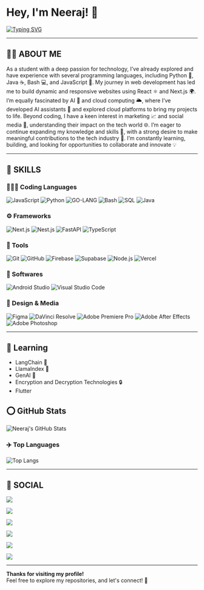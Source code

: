 # Hey, I'm **Neeraj**! 👋  
[![Typing SVG](https://readme-typing-svg.demolab.com?font=Nunito&pause=1000&color=9D79F7&multiline=true&width=435&lines=Welcome+to+my+Github+Profile)](https://git.io/typing-svg)

---

## 🤘🏻 ABOUT ME

As a student with a deep passion for technology, I’ve already explored and have experience with several programming languages, including Python 🐍, Java ☕, Bash 💻, and JavaScript 🔧. My journey in web development has led me to build dynamic and responsive websites using React ⚛️ and Next.js 🌍. I’m equally fascinated by AI 🤖 and cloud computing 🌥️, where I’ve developed AI assistants 💬 and explored cloud platforms to bring my projects to life. Beyond coding, I have a keen interest in marketing 📈 and social media 📱, understanding their impact on the tech world 🌐. I’m eager to continue expanding my knowledge and skills 🌱, with a strong desire to make meaningful contributions to the tech industry 🚀. I’m constantly learning, building, and looking for opportunities to collaborate and innovate 💡

---

## 💪 SKILLS

### 🧑🏻‍💻 Coding Languages
![JavaScript](https://img.shields.io/badge/JavaScript-ED8B00?style=for-the-badge&logo=javascript&logoColor=white)
![Python](https://img.shields.io/badge/Python-3776AB?style=for-the-badge&logo=python&logoColor=white)
![GO-LANG](https://img.shields.io/badge/golang-00ADD8?&style=for-the-badge&logo=go&logoColor=white)
![Bash](https://img.shields.io/badge/Bash-4EAA25?style=for-the-badge&logo=gnu-bash&logoColor=white)
![SQL](https://img.shields.io/badge/mysql-4479A1.svg?style=for-the-badge&logo=mysql&logoColor=white)
![Java](https://img.shields.io/badge/Java-007396?style=for-the-badge&logo=java&logoColor=white)

### ⚙️ Frameworks
![Next.js](https://img.shields.io/badge/Next.js-000000?style=for-the-badge&logo=next.js&logoColor=white)
![Nest.js](https://img.shields.io/badge/-NestJs-ea2845?style=flat-square&logo=nestjs&logoColor=white)
![FastAPI](https://img.shields.io/badge/FastAPI-005571?style=for-the-badge&logo=fastapi)
![TypeScript](https://img.shields.io/badge/typescript-%23007ACC.svg?style=for-the-badge&logo=typescript&logoColor=white)

### 🔧 Tools
![Git](https://img.shields.io/badge/Git-F1502F?style=for-the-badge&logo=git&logoColor=white)
![GitHub](https://img.shields.io/badge/GitHub-181717?style=for-the-badge&logo=github&logoColor=white)
![Firebase](https://img.shields.io/badge/firebase-a08021?style=for-the-badge&logo=firebase&logoColor=ffcd34)
![Supabase](https://img.shields.io/badge/Supabase-3ECF8E?style=for-the-badge&logo=supabase&logoColor=white)
![Node.js](https://img.shields.io/badge/Node.js-339933?style=for-the-badge&logo=node.js&logoColor=white)
![Vercel](https://img.shields.io/badge/vercel-%23000000.svg?style=for-the-badge&logo=vercel&logoColor=white)

### 📁 Softwares
![Android Studio](https://img.shields.io/badge/android%20studio-346ac1?style=for-the-badge&logo=android%20studio&logoColor=white)
![Visual Studio Code](https://img.shields.io/badge/Visual%20Studio%20Code-0078d7.svg?style=for-the-badge&logo=visual-studio-code&logoColor=white)

### 🎨 Design & Media
![Figma](https://img.shields.io/badge/Figma-F24E1E?style=for-the-badge&logo=figma&logoColor=white)
![DaVinci Resolve](https://img.shields.io/badge/DaVinci%20Resolve-FF5C00?style=for-the-badge&logo=blackmagicdesign&logoColor=white)
![Adobe Premiere Pro](https://img.shields.io/badge/Adobe%20Premiere%20Pro-9999FF?style=for-the-badge&logo=adobe-premierepro&logoColor=white)
![Adobe After Effects](https://img.shields.io/badge/Adobe%20After%20Effects-9999FF.svg?style=for-the-badge&logo=Adobe%20After%20Effects&logoColor=white)
![Adobe Photoshop](https://img.shields.io/badge/Adobe%20Photoshop-31A8FF?style=for-the-badge&logo=adobe-photoshop&logoColor=white)

---

## 🧠 Learning
- LangChain 🔗
- LlamaIndex 🦙
- GenAI 🤖
- Encryption and Decryption Technologies 🔒
- Flutter

## ⭕ GitHub Stats

![Neeraj's GitHub Stats](https://github-readme-stats.vercel.app/api?username=NeerajCodz&show_icons=true&count_private=true&hide_title=true&hide=prs&theme=radical&include_all_commits=true)

### ✈️ Top Languages

![Top Langs](https://github-readme-stats.vercel.app/api/top-langs/?username=NeerajCodz&layout=compact&theme=radical)

---

## 💖 SOCIAL

<a href="https://github.com/NeerajCodz" target="_blank"><img src="https://img.shields.io/badge/Github-NeerajCodz-green?style=for-the-badge&logo=github"></a>

<a href="https://www.facebook.com/profile.php?id=61552193834795" target="_blank"><img src="https://img.shields.io/badge/FaceBook-NeerajCodz-purple?style=for-the-badge&logo=facebook"></a>

<a href="https://instagram.com/NeerajCodz" target="_blank"><img src="https://img.shields.io/badge/Instagram-NeerajCodz-pink?style=for-the-badge&logo=instagram"></a>

<a href="https://twitter.com/NeerajCodz" target="_blank"><img src="https://img.shields.io/badge/X-NeerajCodz-black?style=for-the-badge&logo=x"></a>

<a href="https://www.linkedin.com/in/neeraj-sathish-kumar" target="_blank"><img src="https://img.shields.io/badge/LinkedIn-Neeraj-blue?style=for-the-badge&logo=linkedin"></a>

<a href="mailto:neerajcodz@gmail.com" target="_blank"><img src="https://img.shields.io/badge/Email-neerajcodz@gmail.com-teal?style=for-the-badge&logo=gmail"></a>

---

**Thanks for visiting my profile!**  
Feel free to explore my repositories, and let's connect! 🚀
